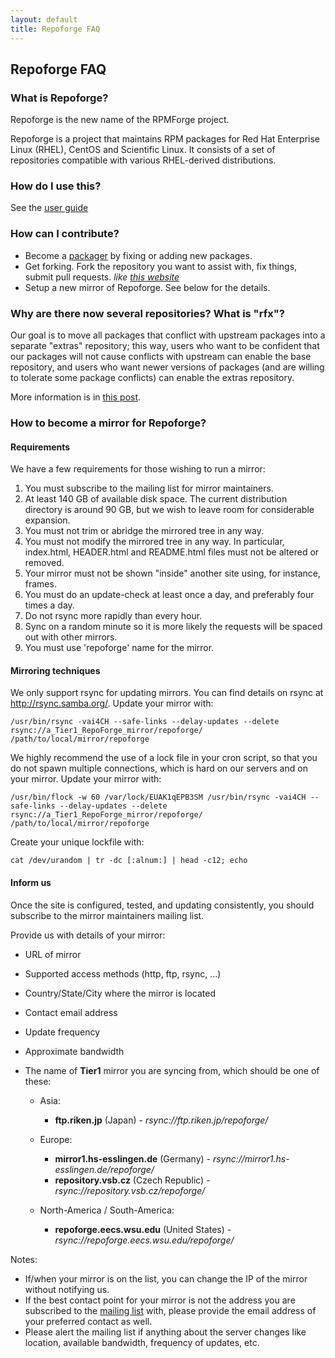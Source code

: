 ```yaml
---
layout: default
title: Repoforge FAQ
---
```


## Repoforge FAQ ##

### What is Repoforge? ###

Repoforge is the new name of the RPMForge project.

Repoforge is a project that maintains RPM packages for Red Hat Enterprise Linux (RHEL), CentOS and Scientific Linux. It consists of a set of repositories compatible with various RHEL-derived distributions.

### How do I use this? ###

See the [user guide](/use "user guide")

### How can I contribute? ###

- Become a [packager](/package "repoforge contributor") by fixing or adding new packages.
- Get forking.  Fork the repository you want to assist with, fix things, submit pull requests. _like [this website](http://github.com/repoforge/repoforge.github.com/)_
- Setup a new mirror of Repoforge. See below for the details.

### Why are there now several repositories?  What is "rfx"? ###

Our goal is to move all packages that conflict with upstream packages into a separate "extras" repository; this way, users who want to be confident that our packages will not cause conflicts with upstream can enable the base repository, and users who want newer versions of packages (and are willing to tolerate some package conflicts) can enable the extras repository.

More information is in [this post](http://lists.repoforge.org/pipermail/users/2010-November/018282.html).

### How to become a mirror for Repoforge? ###

#### Requirements ####

We have a few requirements for those wishing to run a mirror:
1. You must subscribe to the mailing list for mirror maintainers.
2. At least 140 GB of available disk space. The current distribution directory is around 90 GB, but we wish to leave room for considerable expansion.
3. You must not trim or abridge the mirrored tree in any way.
4. You must not modify the mirrored tree in any way. In particular, index.html, HEADER.html and README.html files must not be altered or removed.
5. Your mirror must not be shown "inside" another site using, for instance, frames.
6. You must do an update-check at least once a day, and preferably four times a day.
7. Do not rsync more rapidly than every hour.
8. Sync on a random minute so it is more likely the requests will be spaced out with other mirrors.
9. You must use 'repoforge' name for the mirror.

#### Mirroring techniques ####
We only support rsync for updating mirrors. You can find details on rsync at http://rsync.samba.org/. Update your mirror with:

    /usr/bin/rsync -vai4CH --safe-links --delay-updates --delete rsync://a_Tier1_RepoForge_mirror/repoforge/ /path/to/local/mirror/repoforge


We highly recommend the use of a lock file in your cron script, so that you do not spawn multiple connections, which is hard on our servers and on your mirror. Update your mirror with:

    /usr/bin/flock -w 60 /var/lock/EUAK1qEPB3SM /usr/bin/rsync -vai4CH --safe-links --delay-updates --delete rsync://a_Tier1_RepoForge_mirror/repoforge/ /path/to/local/mirror/repoforge

Create your unique lockfile with:

    cat /dev/urandom | tr -dc [:alnum:] | head -c12; echo

#### Inform us ####
Once the site is configured, tested, and updating consistently, you should subscribe to the mirror maintainers mailing list.

Provide us with details of your mirror:

- URL of mirror
- Supported access methods (http, ftp, rsync, ...) 
- Country/State/City where the mirror is located
- Contact email address
- Update frequency
- Approximate bandwidth
- The name of **Tier1** mirror you are syncing from, which should be one of these:
  
    + Asia:
        * **ftp.riken.jp** (Japan) - *rsync://ftp.riken.jp/repoforge/*
  
    + Europe:
        * **mirror1.hs-esslingen.de** (Germany) - *rsync://mirror1.hs-esslingen.de/repoforge/*
        * **repository.vsb.cz** (Czech Republic) - *rsync://repository.vsb.cz/repoforge/*
  
    + North-America / South-America:
        * **repoforge.eecs.wsu.edu** (United States) - *rsync://repoforge.eecs.wsu.edu/repoforge/*

Notes:

- If/when your mirror is on the list, you can change the IP of the mirror without notifying us.
- If the best contact point for your mirror is not the address you are subscribed to the [mailing list](http://lists.repoforge.org/mailman/listinfo/mirrors) with, please provide the email address of your preferred contact as well.
- Please alert the mailing list if anything about the server changes like location, available bandwidth, frequency of updates, etc.
